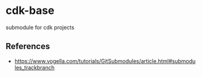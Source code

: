 # cdk-base
submodule for cdk projects 

## References

- https://www.vogella.com/tutorials/GitSubmodules/article.html#submodules_trackbranch